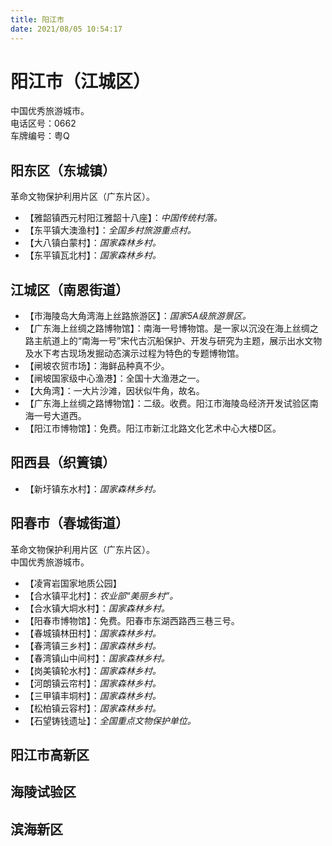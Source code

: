```yaml
---
title: 阳江市  
date: 2021/08/05 10:54:17  
---
```

  
# 阳江市（江城区）  
中国优秀旅游城市。  
电话区号：0662  
车牌编号：粤Q  

## 阳东区（东城镇）  
革命文物保护利用片区（广东片区）。  
* 【雅韶镇西元村阳江雅韶十八座】：*中国传统村落。*  
* 【东平镇大澳渔村】：*全国乡村旅游重点村。*  
* 【大八镇白蒙村】：*国家森林乡村。*  
* 【东平镇瓦北村】：*国家森林乡村。*  

## 江城区（南恩街道）  
* 【市海陵岛大角湾海上丝路旅游区】：*国家5A级旅游景区。*  
* 【广东海上丝绸之路博物馆】：南海一号博物馆。是一家以沉没在海上丝绸之路主航道上的“南海一号”宋代古沉船保护、开发与研究为主题，展示出水文物及水下考古现场发掘动态演示过程为特色的专题博物馆。  
* 【闸坡农贸市场】：海鲜品种真不少。  
* 【闸坡国家级中心渔港】：全国十大渔港之一。  
* 【大角湾】：一大片沙滩，因状似牛角，故名。  
* 【广东海上丝绸之路博物馆】：二级。收费。阳江市海陵岛经济开发试验区南海一号大道西。  
* 【阳江市博物馆】：免费。阳江市新江北路文化艺术中心大楼D区。  

## 阳西县（织篢镇）  
* 【新圩镇东水村】：*国家森林乡村。*  

## 阳春市（春城街道）  
革命文物保护利用片区（广东片区）。  
中国优秀旅游城市。  
* 【凌宵岩国家地质公园】  
* 【合水镇平北村】：*农业部“美丽乡村”。*  
* 【合水镇大垌水村】：*国家森林乡村。*  
* 【阳春市博物馆】：免费。阳春市东湖西路西三巷三号。  
* 【春城镇林田村】：*国家森林乡村。*  
* 【春湾镇三乡村】：*国家森林乡村。*  
* 【春湾镇山中间村】：*国家森林乡村。*  
* 【岗美镇轮水村】：*国家森林乡村。*  
* 【河朗镇云帘村】：*国家森林乡村。*  
* 【三甲镇丰垌村】：*国家森林乡村。*  
* 【松柏镇云容村】：*国家森林乡村。*  
* 【石望铸钱遗址】：*全国重点文物保护单位。*  

## 阳江市高新区  

## 海陵试验区  

## 滨海新区
